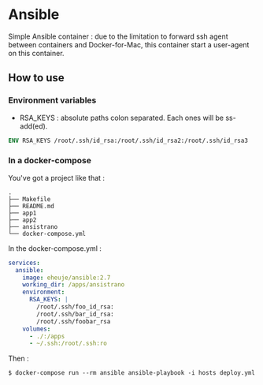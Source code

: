 Ansible
===

Simple Ansible container : due to the limitation to forward ssh agent between containers and Docker-for-Mac, 
this container start a user-agent on this container.

## How to use
### Environment variables

* RSA_KEYS : absolute paths colon separated. Each ones will be ss-add(ed).

```dockerfile
ENV RSA_KEYS /root/.ssh/id_rsa:/root/.ssh/id_rsa2:/root/.ssh/id_rsa3
```  

### In a docker-compose

You've got a project like that : 

```
.
├── Makefile
├── README.md
├── app1
├── app2
├── ansistrano
└── docker-compose.yml
```
 
 
In the docker-compose.yml :

```yaml
services:
  ansible:
    image: eheuje/ansible:2.7
    working_dir: /apps/ansistrano
    environment:
      RSA_KEYS: |
        /root/.ssh/foo_id_rsa:
        /root/.ssh/bar_id_rsa:
        /root/.ssh/foobar_rsa
    volumes:
      - ./:/apps
      - ~/.ssh:/root/.ssh:ro
```

Then :

```shell
$ docker-compose run --rm ansible ansible-playbook -i hosts deploy.yml
``` 